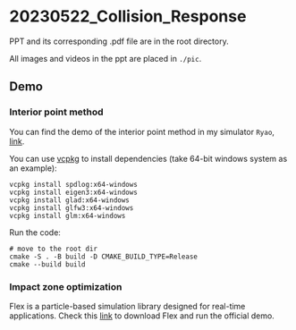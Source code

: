 # 20230522_Collision_Response

PPT and its corresponding .pdf file are in the root directory. 

All images and videos in the ppt are placed in  `./pic`.

## Demo
### Interior point method
You can find the demo of the interior point method in my simulator `Ryao`, [link](https://github.com/LILKOTYO/Ryao/tree/master).

You can use [vcpkg](https://github.com/microsoft/vcpkg) to install dependencies (take 64-bit windows system as an example):
```shell
vcpkg install spdlog:x64-windows
vcpkg install eigen3:x64-windows
vcpkg install glad:x64-windows
vcpkg install glfw3:x64-windows
vcpkg install glm:x64-windows
```
Run the code:
```shell
# move to the root dir
cmake -S . -B build -D CMAKE_BUILD_TYPE=Release
cmake --build build
```

### Impact zone optimization
Flex is a particle-based simulation library designed for real-time applications. Check this [link](https://github.com/NVIDIAGameWorks/FleX) to download Flex and run the official demo.
